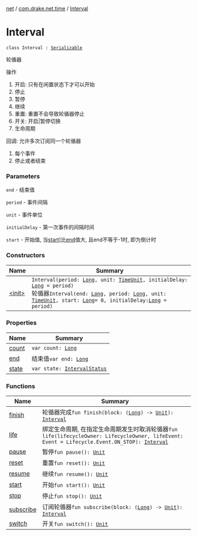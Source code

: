 [net](../../index.md) / [com.drake.net.time](../index.md) / [Interval](./index.md)

# Interval

`class Interval : `[`Serializable`](https://docs.oracle.com/javase/6/docs/api/java/io/Serializable.html)

轮循器

操作

1. 开启: 只有在闲置状态下才可以开始
2. 停止
3. 暂停
4. 继续
5. 重置: 重置不会导致轮循器停止
6. 开关: 开启|暂停切换
7. 生命周期

回调: 允许多次订阅同一个轮循器

1. 每个事件
2. 停止或者结束

### Parameters

`end` - 结束值

`period` - 事件间隔

`unit` - 事件单位

`initialDelay` - 第一次事件的间隔时间

`start` - 开始值, 当[start](start.md)]比[end](end.md)值大, 且end不等于-1时, 即为倒计时

### Constructors

| Name | Summary |
|---|---|
| [&lt;init&gt;](-init-.md) | `Interval(period: `[`Long`](https://kotlinlang.org/api/latest/jvm/stdlib/kotlin/-long/index.html)`, unit: `[`TimeUnit`](https://docs.oracle.com/javase/6/docs/api/java/util/concurrent/TimeUnit.html)`, initialDelay: `[`Long`](https://kotlinlang.org/api/latest/jvm/stdlib/kotlin/-long/index.html)` = period)`<br>轮循器`Interval(end: `[`Long`](https://kotlinlang.org/api/latest/jvm/stdlib/kotlin/-long/index.html)`, period: `[`Long`](https://kotlinlang.org/api/latest/jvm/stdlib/kotlin/-long/index.html)`, unit: `[`TimeUnit`](https://docs.oracle.com/javase/6/docs/api/java/util/concurrent/TimeUnit.html)`, start: `[`Long`](https://kotlinlang.org/api/latest/jvm/stdlib/kotlin/-long/index.html)` = 0, initialDelay: `[`Long`](https://kotlinlang.org/api/latest/jvm/stdlib/kotlin/-long/index.html)` = period)` |

### Properties

| Name | Summary |
|---|---|
| [count](count.md) | `var count: `[`Long`](https://kotlinlang.org/api/latest/jvm/stdlib/kotlin/-long/index.html) |
| [end](end.md) | 结束值`var end: `[`Long`](https://kotlinlang.org/api/latest/jvm/stdlib/kotlin/-long/index.html) |
| [state](state.md) | `var state: `[`IntervalStatus`](../-interval-status/index.md) |

### Functions

| Name | Summary |
|---|---|
| [finish](finish.md) | 轮循器完成`fun finish(block: (`[`Long`](https://kotlinlang.org/api/latest/jvm/stdlib/kotlin/-long/index.html)`) -> `[`Unit`](https://kotlinlang.org/api/latest/jvm/stdlib/kotlin/-unit/index.html)`): `[`Interval`](./index.md) |
| [life](life.md) | 绑定生命周期, 在指定生命周期发生时取消轮循器`fun life(lifecycleOwner: LifecycleOwner, lifeEvent: Event = Lifecycle.Event.ON_STOP): `[`Interval`](./index.md) |
| [pause](pause.md) | 暂停`fun pause(): `[`Unit`](https://kotlinlang.org/api/latest/jvm/stdlib/kotlin/-unit/index.html) |
| [reset](reset.md) | 重置`fun reset(): `[`Unit`](https://kotlinlang.org/api/latest/jvm/stdlib/kotlin/-unit/index.html) |
| [resume](resume.md) | 继续`fun resume(): `[`Unit`](https://kotlinlang.org/api/latest/jvm/stdlib/kotlin/-unit/index.html) |
| [start](start.md) | 开始`fun start(): `[`Unit`](https://kotlinlang.org/api/latest/jvm/stdlib/kotlin/-unit/index.html) |
| [stop](stop.md) | 停止`fun stop(): `[`Unit`](https://kotlinlang.org/api/latest/jvm/stdlib/kotlin/-unit/index.html) |
| [subscribe](subscribe.md) | 订阅轮循器`fun subscribe(block: (`[`Long`](https://kotlinlang.org/api/latest/jvm/stdlib/kotlin/-long/index.html)`) -> `[`Unit`](https://kotlinlang.org/api/latest/jvm/stdlib/kotlin/-unit/index.html)`): `[`Interval`](./index.md) |
| [switch](switch.md) | 开关`fun switch(): `[`Unit`](https://kotlinlang.org/api/latest/jvm/stdlib/kotlin/-unit/index.html) |
